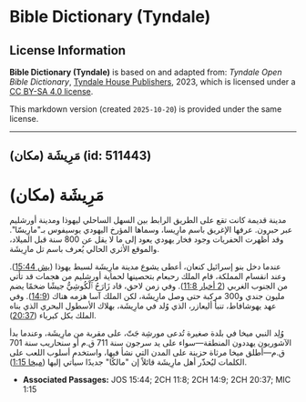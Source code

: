 # Bible Dictionary (Tyndale)

## License Information

**Bible Dictionary (Tyndale)** is based on and adapted from: _Tyndale Open Bible Dictionary_, [Tyndale House Publishers](https://tyndaleopenresources.com/), 2023, which is licensed under a [CC BY-SA 4.0 license](https://creativecommons.org/licenses/by-sa/4.0/legalcode.en).

This markdown version (created `2025-10-20`) is provided under the same license.



--------------------------------

## مَرِيشَة (مكان) (id: 511443)

**مَرِيشَة** (مكان)
===================

مدينة قديمة كانت تقع على الطريق الرابط بين السهل الساحلي ليهوذا ومدينة أورشليم عبر حبرون. عرفها الإغريق باسم مارِيسا، وسماها المؤرخ اليهودي يوسيفوس بـ"مارِيسّا". وقد أظهرت الحفريات وجود فخار يهودي يعود إلى ما لا يقل عن 800 سنة قبل الميلاد، والموقع الأثري الحالي يُعرف باسم تل مارِيشَة.

عندما دخل بنو إسرائيل كنعان، أعطى يشوع مدينة مارِيشَة لسبط يهوذا ([يش 15:44](https://ref.ly/Josh15:44)). وعند انقسام المملكة، قام الملك رحبعام بتحصينها لحماية أورشليم من هجمات قد تأتي من الجنوب الغربي ([2 أخبار 11:8](https://ref.ly/2Chr11:8)). وفي زمن لاحق، قاد زَارَحُ ٱلْكُوشِيُّ جيشًا ضخمًا يضم مليون جندي و300 مركبة حتى وصل مارِيشَة، لكن الملك آسا هزمه هناك ([14:9](https://ref.ly/2Chr14:9)). وفي عهد يهوشافاط، تنبأ أليعازر، الذي وُلد في مارِيشَة، بهلاك الأسطول البحري الذي بناه الملك بكل كبرياء ([20:37](https://ref.ly/2Chr20:37)).

وُلِد النبي ميخا في بلدة صغيرة تُدعى مورشِة جَتّ، على مقربة من مارِيشَة، وعندما بدأ الآشوريون يهددون المنطقة—سواء على يد سرجون سنة 711 ق.م أو سنحاريب سنة 701 ق.م—أطلق ميخا مرثاة حزينة على المدن التي نشأ فيها، واستخدم أسلوب اللعب على الكلمات ليُحذّر أهل مارِيشَة قائلاً إن "مالكًا" جديدًا سيأتي إليها ([ميخا 1:15](https://ref.ly/Mic1:15)).

* **Associated Passages:** JOS 15:44; 2CH 11:8; 2CH 14:9; 2CH 20:37; MIC 1:15

